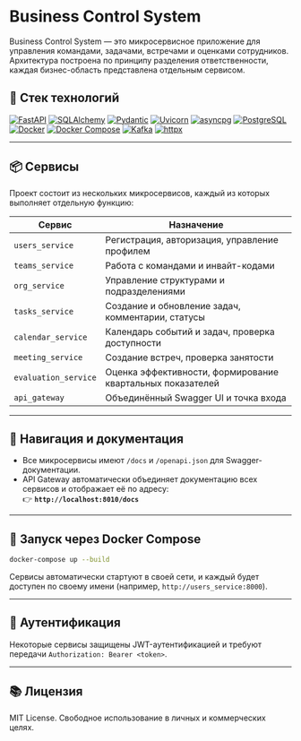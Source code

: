  
# Business Control System
Business Control System — это микросервисное приложение для управления командами, задачами, встречами и оценками сотрудников.
Архитектура построена по принципу разделения ответственности, каждая бизнес-область представлена отдельным сервисом.

## 🚀 Стек технологий

[![FastAPI](https://img.shields.io/badge/FastAPI-0.115.11-009688?logo=fastapi)](https://fastapi.tiangolo.com/)
[![SQLAlchemy](https://img.shields.io/badge/SQLAlchemy-2.0.39-red?logo=python)](https://www.sqlalchemy.org/)
[![Pydantic](https://img.shields.io/badge/Pydantic-2.10.6-blue?logo=pydantic)](https://docs.pydantic.dev/)
[![Uvicorn](https://img.shields.io/badge/Uvicorn-0.34.0-purple?logo=uvicorn)](https://www.uvicorn.org/)
[![asyncpg](https://img.shields.io/badge/asyncpg-0.30.0-orange)](https://magicstack.github.io/asyncpg/)
[![PostgreSQL](https://img.shields.io/badge/PostgreSQL-15+-336791?logo=postgresql&logoColor=white)](https://www.postgresql.org/)
[![Docker](https://img.shields.io/badge/Docker-ready-2496ED?logo=docker&logoColor=white)](https://www.docker.com/)
[![Docker Compose](https://img.shields.io/badge/Docker--Compose-enabled-1488C6?logo=docker)](https://docs.docker.com/compose/)
[![Kafka](https://img.shields.io/badge/Kafka-enabled-231F20?logo=apachekafka)](https://kafka.apache.org/)
[![httpx](https://img.shields.io/badge/httpx-0.27.0-68a063)](https://www.python-httpx.org/)

---

## 📦 Сервисы

Проект состоит из нескольких микросервисов, каждый из которых выполняет отдельную функцию:

| Сервис               | Назначение                                                                 |
|----------------------|----------------------------------------------------------------------------|
| `users_service`      | Регистрация, авторизация, управление профилем                              |
| `teams_service`      | Работа с командами и инвайт-кодами                                         |
| `org_service`        | Управление структурами и подразделениями                                   |
| `tasks_service`      | Создание и обновление задач, комментарии, статусы                         |
| `calendar_service`   | Календарь событий и задач, проверка доступности                           |
| `meeting_service`    | Создание встреч, проверка занятости                                        |
| `evaluation_service` | Оценка эффективности, формирование квартальных показателей                 |
| `api_gateway`        | Объединённый Swagger UI и точка входа                                      |

---

## 🧭 Навигация и документация

- Все микросервисы имеют `/docs` и `/openapi.json` для Swagger-документации.
- API Gateway автоматически объединяет документацию всех сервисов и отображает её по адресу:  
  👉 **`http://localhost:8010/docs`**

---

## 🐳 Запуск через Docker Compose

```bash
docker-compose up --build
```

Сервисы автоматически стартуют в своей сети, и каждый будет доступен по своему имени (например, `http://users_service:8000`).

---

## 🔐 Аутентификация

Некоторые сервисы защищены JWT-аутентификацией и требуют передачи `Authorization: Bearer <token>`.

---

## 📚 Лицензия

MIT License. Свободное использование в личных и коммерческих целях.

